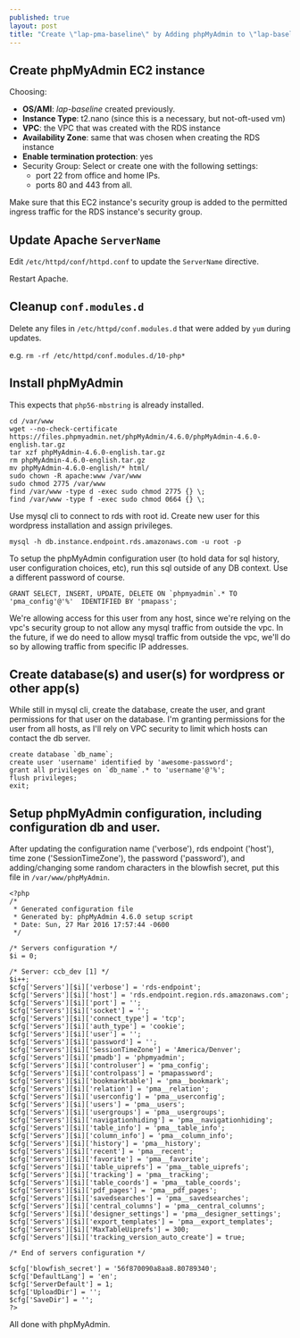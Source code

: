 ```yaml
---
published: true
layout: post
title: "Create \"lap-pma-baseline\" by Adding phpMyAdmin to \"lap-baseline\" on an AWS VPC with EC2 Linux and RDS MariaDB, Take 3"
---
```



## Create phpMyAdmin EC2 instance

Choosing:

- **OS/AMI**: _lap-baseline_ created previously.
- **Instance Type**: t2.nano (since this is a necessary, but not-oft-used vm)
- **VPC**: the VPC that was created with the RDS instance
- **Availability Zone**: same that was chosen when creating the RDS instance
- **Enable termination protection**: yes
- Security Group: Select or create one with the following settings:
	- port 22 from office and home IPs.
    - ports 80 and 443 from all.

Make sure that this EC2 instance's security group is added to the permitted ingress traffic for the RDS instance's security group.

## Update Apache `ServerName`

Edit `/etc/httpd/conf/httpd.conf` to update the `ServerName` directive.

Restart Apache.


## Cleanup `conf.modules.d`

Delete any files in `/etc/httpd/conf.modules.d` that were added by `yum` during updates.

e.g. `rm -rf /etc/httpd/conf.modules.d/10-php*`


## Install phpMyAdmin

This expects that `php56-mbstring` is already installed.

```
cd /var/www
wget --no-check-certificate https://files.phpmyadmin.net/phpMyAdmin/4.6.0/phpMyAdmin-4.6.0-english.tar.gz
tar xzf phpMyAdmin-4.6.0-english.tar.gz
rm phpMyAdmin-4.6.0-english.tar.gz
mv phpMyAdmin-4.6.0-english/* html/
sudo chown -R apache:www /var/www
sudo chmod 2775 /var/www
find /var/www -type d -exec sudo chmod 2775 {} \;
find /var/www -type f -exec sudo chmod 0664 {} \;
```

Use mysql cli to connect to rds with root id. Create new user for this wordpress installation and assign privileges.

```
mysql -h db.instance.endpoint.rds.amazonaws.com -u root -p
```

To setup the phpMyAdmin configuration user (to hold data for sql history, user configuration choices, etc), run this sql outside of any DB context. Use a different password of course.

```
GRANT SELECT, INSERT, UPDATE, DELETE ON `phpmyadmin`.* TO 'pma_config'@'%'  IDENTIFIED BY 'pmapass';
```

We're allowing access for this user from any host, since we're relying on the vpc's security group to not allow any mysql traffic from outside the vpc. In the future, if we do need to allow mysql traffic from outside the vpc, we'll do so by allowing traffic from specific IP addresses.


## Create database(s) and user(s) for wordpress or other app(s)

While still in mysql cli, create the database, create the user, and grant permissions for that user on the database. I'm granting permissions for the user from all hosts, as I'll rely on VPC security to limit which hosts can contact the db server.

```
create database `db_name`;
create user 'username' identified by 'awesome-password';
grant all privileges on `db_name`.* to 'username'@'%';
flush privileges;
exit;
```

## Setup phpMyAdmin configuration, including configuration db and user.


After updating the configuration name ('verbose'), rds endpoint ('host'), time zone ('SessionTimeZone'), the password ('password'), and adding/changing some random characters in the blowfish secret, put this file in `/var/www/phpMyAdmin`.

```
<?php
/*
 * Generated configuration file
 * Generated by: phpMyAdmin 4.6.0 setup script
 * Date: Sun, 27 Mar 2016 17:57:44 -0600
 */

/* Servers configuration */
$i = 0;

/* Server: ccb_dev [1] */
$i++;
$cfg['Servers'][$i]['verbose'] = 'rds-endpoint';
$cfg['Servers'][$i]['host'] = 'rds.endpoint.region.rds.amazonaws.com';
$cfg['Servers'][$i]['port'] = '';
$cfg['Servers'][$i]['socket'] = '';
$cfg['Servers'][$i]['connect_type'] = 'tcp';
$cfg['Servers'][$i]['auth_type'] = 'cookie';
$cfg['Servers'][$i]['user'] = '';
$cfg['Servers'][$i]['password'] = '';
$cfg['Servers'][$i]['SessionTimeZone'] = 'America/Denver';
$cfg['Servers'][$i]['pmadb'] = 'phpmyadmin';
$cfg['Servers'][$i]['controluser'] = 'pma_config';
$cfg['Servers'][$i]['controlpass'] = 'pmapassword';
$cfg['Servers'][$i]['bookmarktable'] = 'pma__bookmark';
$cfg['Servers'][$i]['relation'] = 'pma__relation';
$cfg['Servers'][$i]['userconfig'] = 'pma__userconfig';
$cfg['Servers'][$i]['users'] = 'pma__users';
$cfg['Servers'][$i]['usergroups'] = 'pma__usergroups';
$cfg['Servers'][$i]['navigationhiding'] = 'pma__navigationhiding';
$cfg['Servers'][$i]['table_info'] = 'pma__table_info';
$cfg['Servers'][$i]['column_info'] = 'pma__column_info';
$cfg['Servers'][$i]['history'] = 'pma__history';
$cfg['Servers'][$i]['recent'] = 'pma__recent';
$cfg['Servers'][$i]['favorite'] = 'pma__favorite';
$cfg['Servers'][$i]['table_uiprefs'] = 'pma__table_uiprefs';
$cfg['Servers'][$i]['tracking'] = 'pma__tracking';
$cfg['Servers'][$i]['table_coords'] = 'pma__table_coords';
$cfg['Servers'][$i]['pdf_pages'] = 'pma__pdf_pages';
$cfg['Servers'][$i]['savedsearches'] = 'pma__savedsearches';
$cfg['Servers'][$i]['central_columns'] = 'pma__central_columns';
$cfg['Servers'][$i]['designer_settings'] = 'pma__designer_settings';
$cfg['Servers'][$i]['export_templates'] = 'pma__export_templates';
$cfg['Servers'][$i]['MaxTableUiprefs'] = 300;
$cfg['Servers'][$i]['tracking_version_auto_create'] = true;

/* End of servers configuration */

$cfg['blowfish_secret'] = '56f870090a8aa8.80789340';
$cfg['DefaultLang'] = 'en';
$cfg['ServerDefault'] = 1;
$cfg['UploadDir'] = '';
$cfg['SaveDir'] = '';
?>
```

All done with phpMyAdmin.
